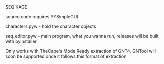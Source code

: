 SEQ KAGE

source code requires PYSimpleGUI

characters.pyw - hold the character objects 

seq_editor.pyw - main program, what you wanna run, releases will be built with pyinstaller

Only works with TheCape's Mode Ready extraction of GNT4. GNTool will soon be supported once it follows this format of extraction